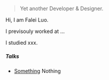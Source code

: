 

> Yet another Developer & Designer.  


Hi, I am Falei Luo.

I previsouly worked at ...

I studied xxx.


##### Talks

- [Something](//huangxuan.me/2016/11/20/sw-101-gdgdf/) Nothing
